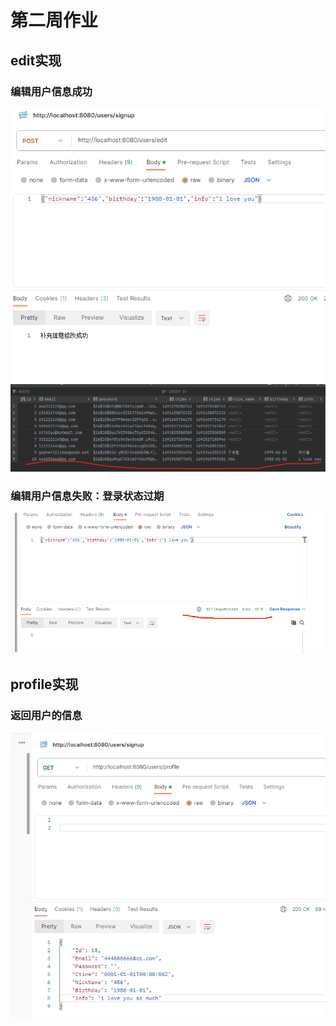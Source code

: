 # 第二周作业
## edit实现
### 编辑用户信息成功
![成功1](./成功1.png)
![成功2](./成功2.png)
### 编辑用户信息失败：登录状态过期
![失败1](./失败1.png)

## profile实现
### 返回用户的信息
![成功3](./成功3.png)